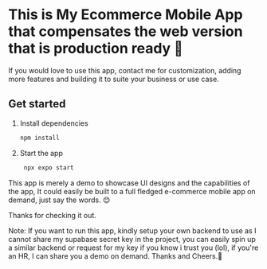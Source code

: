 # This is My Ecommerce Mobile App that compensates the web version that is production ready 👋

If you would love to use this app, contact me for customization, adding more features and building it to suite your business or use case. 

## Get started

1. Install dependencies

   ```bash
   npm install
   ```

2. Start the app

   ```bash
    npx expo start
   ```
This app is merely a demo to showcase UI designs and the capabilities of the app, It could easily be built to a full fledged e-commerce mobile app on demand, just say the words. 😊

Thanks for checking it out.

Note: If you want to run this app, kindly setup your own backend to use as I cannot share my supabase secret key in the project, you can easily spin up a similar backend or request for my key if you know i trust you (lol), if you're an HR, I can share you a demo on demand. Thanks and Cheers.🥂

